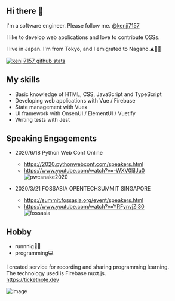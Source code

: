 ## Hi there 👋

I'm a software engineer. Please follow me. [@kenji7157](https://twitter.com/kenji7157)

I like to develop web applications and love to contribute OSSs.  

I live in  Japan. I'm from Tokyo, and I emigrated to Nagano.⛰🗻🦒

[![kenji7157 github stats](https://github-readme-stats.vercel.app/api?username=kenji7157&show_icons=true&count_private=true)](https://github.com/anuraghazra/github-readme-stats)

## My skills
- Basic knowledge of HTML, CSS, JavaScript and TypeScript
- Developing web applications with Vue / Firebase
- State management with Vuex
- UI framework with OnsenUI / ElementUI / Vuetify
- Writing tests with Jest

## Speaking Engagements
- 2020/6/18 Python Web Conf Online  
  - https://2020.pythonwebconf.com/speakers.html     
  - https://www.youtube.com/watch?v=-WXV0ljIJu0  
![pwcsnake2020](https://user-images.githubusercontent.com/18192657/98086057-8e4f1180-1ec1-11eb-9a1c-b077dcce1853.png)

- 2020/3/21 FOSSASIA OPENTECHSUMMIT SINGAPORE  
  - https://summit.fossasia.org/event/speakers.html
  - https://www.youtube.com/watch?v=YRFynvjZl30  
![fossasia](https://user-images.githubusercontent.com/18192657/98086192-bf2f4680-1ec1-11eb-9053-1269193ea72b.png)




## Hobby

- runnnig🏃‍♂️  
- programming💻

I created service for recording and sharing programming learning.    
The technology used is Firebase nuxt.js.  
https://ticketnote.dev

![image](https://user-images.githubusercontent.com/18192657/120676878-71b79e00-c4d1-11eb-915a-7e1cf91af515.png)



<!--
**kenji7157/kenji7157** is a ✨ _special_ ✨ repository because its `README.md` (this file) appears on your GitHub profile.

Here are some ideas to get you started:

- 🔭 I’m currently working on ...
- 🌱 I’m currently learning ...
- 👯 I’m looking to collaborate on ...
- 🤔 I’m looking for help with ...
- 💬 Ask me about ...
- 📫 How to reach me: ...
- 😄 Pronouns: ...
- ⚡ Fun fact: ...
-->
